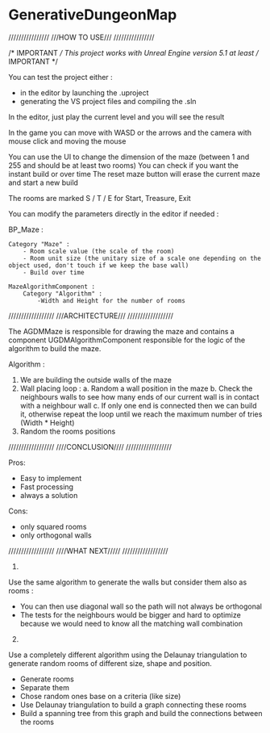 # GenerativeDungeonMap

////////////////
///HOW TO USE///
////////////////

/* IMPORTANT */
This project works with Unreal Engine version 5.1 at least
/* IMPORTANT */

You can test the project either :
- in the editor by launching the .uproject
- generating the VS project files and compiling the .sln

In the editor, just play the current level and you will see the result

In the game you can move with WASD or the arrows and the camera with mouse click and moving the mouse

You can use the UI to change the dimension of the maze (between 1 and 255 and should be at least two rooms)
You can check if you want the instant build or over time
The reset maze button will erase the current maze and start a new build

The rooms are marked S / T / E for Start, Treasure, Exit

You can modify the parameters directly in the editor if needed :


BP_Maze :

	Category "Maze" :
		- Room scale value (the scale of the room)
		- Room unit size (the unitary size of a scale one depending on the object used, don't touch if we keep the base wall)
		- Build over time 

	MazeAlgorithmComponent :
		Category "Algorithm" :
			-Width and Height for the number of rooms 

//////////////////
///ARCHITECTURE///
//////////////////

The AGDMMaze is responsible for drawing the maze and contains a component UGDMAlgorithmComponent responsible for the logic of the algorithm to build the maze.

Algorithm :
1. We are building the outside walls of the maze
2. Wall placing loop :
	a. Random a wall position in the maze 
	b. Check the neighbours walls to see how many ends of our current wall is in contact with a neighbour wall
	c. If only one end is connected then we can build it, otherwise repeat the loop until we reach the maximum number of tries (Width * Height)
3. Random the rooms positions

//////////////////
////CONCLUSION////
//////////////////

Pros:
- Easy to implement
- Fast processing
- always a solution

Cons:
- only squared rooms
- only orthogonal walls

//////////////////
////WHAT NEXT/////
//////////////////

1.
Use the same algorithm to generate the walls but consider them also as rooms :
- You can then use diagonal wall so the path will not always be orthogonal
- The tests for the neighbours would be bigger and hard to optimize because we would need to know all the matching wall combination

2.
Use a completely different algorithm using the Delaunay triangulation to generate random rooms of different size, shape and position.
- Generate rooms
- Separate them
- Chose random ones base on a criteria (like size)
- Use Delaunay triangulation to build a graph connecting these rooms
- Build a spanning tree from this graph and build the connections between the rooms


